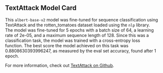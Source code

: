 ## TextAttack Model Card
This `albert-base-v2` model was fine-tuned for sequence classification using TextAttack 
and the rotten_tomatoes dataset loaded using the `nlp` library. The model was fine-tuned 
for 5 epochs with a batch size of 64, a learning 
rate of 2e-05, and a maximum sequence length of 128. 
Since this was a classification task, the model was trained with a cross-entropy loss function. 
The best score the model achieved on this task was 0.8808630393996247, as measured by the 
eval set accuracy, found after 1 epoch.

For more information, check out [TextAttack on Github](https://github.com/QData/TextAttack).
